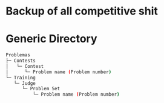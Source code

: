 # Backup of all competitive shit

# Generic Directory
```bash
Problemas
├─ Contests
│   └─ Contest
│      └─ Problem name (Problem number)
└─ Training
   └─ Judge
      └─ Problem Set
          └─ Problem name (Problem number)
```
